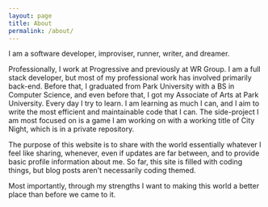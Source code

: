 ```yaml
---
layout: page
title: About
permalink: /about/
---
```


I am a software developer, improviser, runner, writer, and dreamer.

Professionally, I work at Progressive and previously at WR Group. I am a full stack developer, but most of my professional work has involved primarily back-end. Before that, I graduated from Park University with a BS in Computer Science, and even before that, I got my Associate of Arts at Park University. Every day I try to learn. I am learning as much I can, and I aim to write the most efficient and maintainable code that I can. The side-project I am most focused on is a game I am working on with a working title of City Night, which is in a private repository.

The purpose of this website is to share with the world essentially whatever I feel like sharing, whenever, even if updates are far between, and to provide basic profile information about me. So far, this site is filled with coding things, but blog posts aren't necessarily coding themed.

Most importantly, through my strengths I want to making this world a better place than before we came to it.
